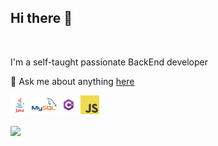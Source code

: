 ## Hi there 👋

<!--
**KutayDemirel/KutayDemirel** is a ✨ _special_ ✨ repository because its `README.md` (this file) appears on your GitHub profile.

Here are some ideas to get you started:

- 🔭 I’m currently working on ...
- 🌱 I’m currently learning ...
- 👯 I’m looking to collaborate on ...
- 🤔 I’m looking for help with ...
- 💬 Ask me about ...
- 📫 How to reach me: ...
- 😄 Pronouns: ...
- ⚡ Fun fact: ...
-->


<br />

I'm a self-taught passionate BackEnd developer

<!--🌱 I’m currently learning Java -->

💬 Ask me about anything [here](https://github.com/issues)



<code><img height="30" src="https://raw.githubusercontent.com/KutayDemirel/KutayDemirel/main/.github/images/java.png"></code>
<code><img height="30" src="https://raw.githubusercontent.com/KutayDemirel/KutayDemirel/main/.github/images/mysql.png"></code>
<code><img height="30" src="https://raw.githubusercontent.com/KutayDemirel/KutayDemirel/main/.github/images/Csharp_Logo.png"></code>
<code><img height="30" src="https://raw.githubusercontent.com/github/explore/80688e429a7d4ef2fca1e82350fe8e3517d3494d/topics/javascript/javascript.png"></code>

<a style="text-align:center;" href="https://github-readme-stats.vercel.app/api/top-langs/?username=KutayDemirel"><img align="center" src="https://github-readme-stats.vercel.app/api/top-langs/?username=KutayDemirel&layout=compact&theme=buefy&hide_border=true"/></a>

<!--
| <a style href="https://github.com/anuraghazra/github-readme-stats"><img align="center" src="https://github-readme-stats.vercel.app/api?username=KutayDemirel&show_icons=true&include_all_commits=true&theme=buefy&hide_border=true" alt="Anurag's github stats" /></a> | <a href="https://github.com/KutayDemirel/github-readme-stats"><img align="center" src="https://github-readme-stats.vercel.app/api/top-langs/?username=KutayDemirel&layout=compact&theme=buefy&hide_border=true" /></a> |
| ------------- | ------------- |
-->
